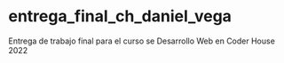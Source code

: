# entrega_final_ch_daniel_vega
Entrega de trabajo final para el curso se Desarrollo Web en Coder House 2022
